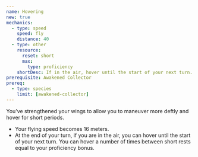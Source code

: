 ```yaml
---
name: Hovering
new: true
mechanics:
  - type: speed
    speed: fly
    distance: 40
  - type: other
    resource:
      reset: short
      max:
        type: proficiency
    shortDesc: If in the air, hover until the start of your next turn.
prerequisite: Awakened Collector
prereq:
  - type: species
    limit: [awakened-collector]
---
```

You’ve strengthened your wings to allow you to maneuver more deftly and hover for short periods.

- Your flying speed becomes 16 meters.
- At the end of your turn, if you are in the air, you can hover until the start of your next turn. 
You can hover a number of times between short rests equal to your proficiency bonus.

